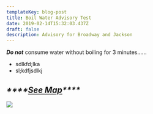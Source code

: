 ```yaml
---
templateKey: blog-post
title: Boil Water Advisory Test
date: 2019-02-14T15:32:03.437Z
draft: false
description: Advisory for Broadway and Jackson
---
```

**_Do not_** consume water without boiling for 3 minutes......

* sdlkfd;lka
* sl;kdfjsdlkj

## _\*\*\*\*_[**_See Map_**](/map/?layer=Advisory&feature=2)_\*\*\*\*_

![](/img/android-chrome-192x192.png)
